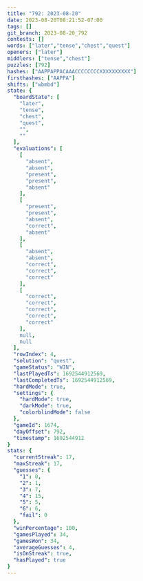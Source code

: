 ```yaml
---
title: "792: 2023-08-20"
date: 2023-08-20T08:21:52-07:00
tags: []
git_branch: 2023-08-20_792
contests: []
words: ["later","tense","chest","quest"]
openers: ["later"]
middlers: ["tense","chest"]
puzzles: [792]
hashes: ["AAPPAPPACAAACCCCCCCCXXXXXXXXXX"]
firsthashes: ["AAPPA"]
shifts: ["wbmbd"]
state: {
  "boardState": [
    "later",
    "tense",
    "chest",
    "quest",
    "",
    ""
  ],
  "evaluations": [
    [
      "absent",
      "absent",
      "present",
      "present",
      "absent"
    ],
    [
      "present",
      "present",
      "absent",
      "correct",
      "absent"
    ],
    [
      "absent",
      "absent",
      "correct",
      "correct",
      "correct"
    ],
    [
      "correct",
      "correct",
      "correct",
      "correct",
      "correct"
    ],
    null,
    null
  ],
  "rowIndex": 4,
  "solution": "quest",
  "gameStatus": "WIN",
  "lastPlayedTs": 1692544912569,
  "lastCompletedTs": 1692544912569,
  "hardMode": true,
  "settings": {
    "hardMode": true,
    "darkMode": true,
    "colorblindMode": false
  },
  "gameId": 1674,
  "dayOffset": 792,
  "timestamp": 1692544912
}
stats: {
  "currentStreak": 17,
  "maxStreak": 17,
  "guesses": {
    "1": 0,
    "2": 1,
    "3": 7,
    "4": 15,
    "5": 5,
    "6": 6,
    "fail": 0
  },
  "winPercentage": 100,
  "gamesPlayed": 34,
  "gamesWon": 34,
  "averageGuesses": 4,
  "isOnStreak": true,
  "hasPlayed": true
}
---
```

<!-- more -->
